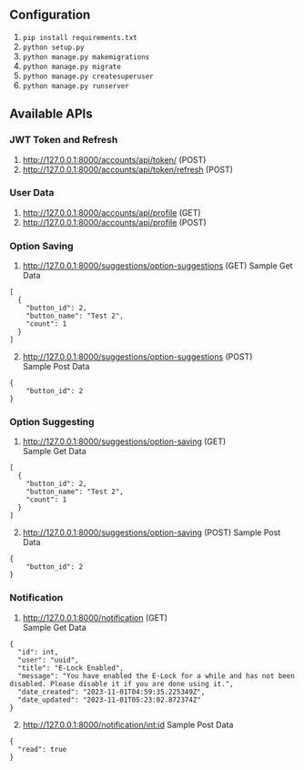 ## Configuration

1. `pip install requirements.txt`
1. `python setup.py`
2. `python manage.py makemigrations`
3. `python manage.py migrate`
4. `python manage.py createsuperuser`
5. `python manage.py runserver`


## Available APIs
### JWT Token and Refresh
1. http://127.0.0.1:8000/accounts/api/token/ (POST)
2. http://127.0.0.1:8000/accounts/api/token/refresh (POST)

### User Data
1. http://127.0.0.1:8000/accounts/api/profile (GET)
2. http://127.0.0.1:8000/accounts/api/profile (POST)

### Option Saving
1. http://127.0.0.1:8000/suggestions/option-suggestions (GET)
Sample Get Data
```
[
  {
    "button_id": 2,
    "button_name": "Test 2",
    "count": 1
  }
]
```
2. http://127.0.0.1:8000/suggestions/option-suggestions (POST)  
Sample Post Data
```
{
    "button_id": 2
}
```

### Option Suggesting
1. http://127.0.0.1:8000/suggestions/option-saving (GET)  
Sample Get Data
```
[
  {
    "button_id": 2,
    "button_name": "Test 2",
    "count": 1
  }
]
```
2. http://127.0.0.1:8000/suggestions/option-saving (POST)
Sample Post Data
```
{
    "button_id": 2
}
```

### Notification
1. http://127.0.0.1:8000/notification (GET)  
Sample Get Data
```
{
  "id": int,
  "user": "uuid",
  "title": "E-Lock Enabled",
  "message": "You have enabled the E-Lock for a while and has not been disabled. Please disable it if you are done using it.",
  "date_created": "2023-11-01T04:59:35.225349Z",
  "date_updated": "2023-11-01T05:23:02.872374Z"
}
```
2. http://127.0.0.1:8000/notification/<int:id>
Sample Post Data
```
{
  "read": true
}
```